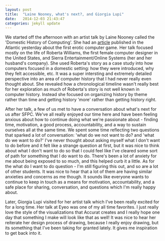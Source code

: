 ```yaml
---
layout: post
title:  "Laine Nooney, what's next?, and Giorgia Lupi"
date:   2014-12-03 21:43:47
categories: jekyll update
---
```

We started off the afternoon with an artist talk by Laine Nooney called the 'Domestic History of Computing'. She had an [article](http://www.theatlantic.com/technology/archive/2014/12/the-odd-history-of-the-first-erotic-computer-game/383114/) published in the Atlantic yesterday about the first erotic computer game. Her talk focused mostly on the life of Roberta Williams, the first female computer designer in the United States, and Sierra Entertainment/Online Systems (her and her husband's company). She used Roberta's story as a case study into how computers focused in a domestic setting: how they were introduced, why they felt accessible, etc. It was a super intersting and extremely detailed perspective into an area of computer history that I had never really even thought about. She revealed how a chronological timeline wasn't really best for her exploration as much of Roberta's story is not well known in computer history. Instead she focused on organizing history by theme rather than time and getting history 'more' rather than getting history right. 

After her talk, a few of us met to have a conversation about what's next for us after SFPC. We've all really enjoyed our time here and have been feeling anxious about how to continue doing what we're passionate about - finding time, motivation, a good process, accountability, and a way to sustain ourselves all at the same time. We spent some time reflecting two questions that sparked a lot of conversation: 'what do we not want to do? and 'what do we want to do?' I've never thought about asking myself what I don't want to do before and it felt like a strange question at first, but it was nice to think about what I don't want to do so that I could feel like I've cleared some sort of path for something that I do want to do. There's been a lot of anxiety for me about being exposed to so much, and this helped curb it a little. As for the what do I want to do question - I'm still figuring this out, and so are a lot of other students. It was nice to hear that a lot of them are having similar anxieties and concerns as me though. It sounds like everyone wants to continue to keep in touch as a means for motivation, accountability, and a safe place for sharing, conversation, and questions which I'm really happy about.

Later, Giorgia Lupi visited for her artist talk which I've been really excited for for a long time. Her talk at Eyeo was one of my all time favorites. I just really love the style of the visualizations that Accurat creates and I really hope one day that something I make will look like that as well! It was nice to hear her reiterate her design process of drawing, because I really enjoy drawing, but its something that I've been taking for granted lately. It gives me inspiration to get back into it. 